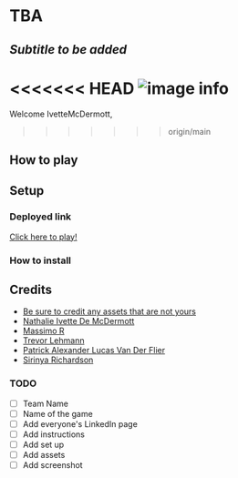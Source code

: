 # TBA 
## *Subtitle to be added*

<<<<<<< HEAD
![image info](./screenshot.png)
=======
Welcome IvetteMcDermott,
>>>>>>> origin/main

## How to play

## Setup

### Deployed link

[Click here to play!](https://www.example.com)

### How to install


## Credits

* [Be sure to credit any assets that are not yours](https://www.example.com)
* [Nathalie Ivette De McDermott](https://www.linkedin.com)
* [Massimo R](https://www.linkedin.com)
* [Trevor Lehmann](https://www.linkedin.com)
* [Patrick Alexander Lucas Van Der Flier](https://www.linkedin.com)
* [Sirinya Richardson](https://www.linkedin.com)


### TODO
- [ ] Team Name  
- [ ] Name of the game  
- [ ] Add everyone's LinkedIn page  
- [ ] Add instructions  
- [ ] Add set up  
- [ ] Add assets  
- [ ] Add screenshot  
